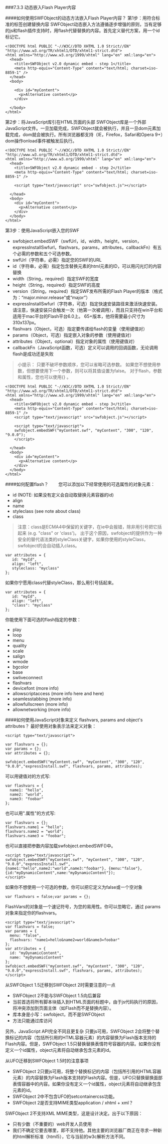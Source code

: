 ###7.3.3 动态嵌入Flash Player内容

####如何使用SWFObject的动态方法嵌入Flash Player内容？
第1步：用符合标准的标签创建替换内容
SWFObject动态嵌入方法遵循逐步增强的原则，当有足够的js和flash插件支持时，用flash代替替换的内容。首先定义替代方案，用一个id标记它。



```
<!DOCTYPE html PUBLIC "-//W3C//DTD XHTML 1.0 Strict//EN" "http://www.w3.org/TR/xhtml1/DTD/xhtml1-strict.dtd">  
<html xmlns="http://www.w3.org/1999/xhtml" lang="en" xml:lang="en">  
  <head>  
    <title>SWFObject v2.0 dynamic embed - step 1</title>  
    <meta http-equiv="Content-Type" content="text/html; charset=iso-8859-1" />  
  </head>  
  <body>  
  
    <div id="myContent">  
      <p>Alternative content</p>  
    </div>  
  
  </body>  
</html>  
```


第2步：将JavaScript库引在HTML页面的头部
SWFObject库是一个外部JavaScript文件。一旦加载完成，SWFObject就会被执行，并且一旦dom元素加载完成，dom就会被执行。所有浏览器都支持（IE，Firefox，Safari和Opera 9+）dom操作onload事件被触发后执行。


```
<!DOCTYPE html PUBLIC "-//W3C//DTD XHTML 1.0 Strict//EN" "http://www.w3.org/TR/xhtml1/DTD/xhtml1-strict.dtd">  
<html xmlns="http://www.w3.org/1999/xhtml" lang="en" xml:lang="en">  
  <head>  
    <title>SWFObject v2.0 dynamic embed - step 2</title>  
    <meta http-equiv="Content-Type" content="text/html; charset=iso-8859-1" />  
  
    <script type="text/javascript" src="swfobject.js"></script>  
  
  </head>  
  <body>  
    <div id="myContent">  
      <p>Alternative content</p>  
    </div>  
  </body>  
</html>  
```



第3步：使用JavaScript嵌入您的SWF
- swfobject.embedSWF（swfUrl，id，width，height，version，expressInstallSwfurl，flashvars，params，attributes，callbackFn）有五个必需的参数和五个可选参数。
- swfUrl（字符串，必需）指定您的SWF的URL
- id（字符串，必需）指定包含替换元素的html元素的ID，可以用闪光灯的内容替换
- width（String，required）指定SWF的宽度
- height（String，required）指定SWF的高度
- version（String，required）指定SWF发布所需的Flash Player的版本（格式为：“major.minor.release”或“major”）
- expressInstallSwfurl（字符串，可选）指定快速安装路径来激活快速安装。请注意，快速安装只会触发一次（他第一次被调用），而且只支持在win平台和适用于mac平台的Flash平台6.0上。 65+版本，他将需要最小尺寸为310x137px。
- flashvars（Object，可选）指定要传递给flash的变量（使用键值对）
- params（Object，可选）指定嵌入对象的参数（使用键值对）
- attributes（Object，optional）指定对象的属性（使用键值对）
- callbackFn（JavaScript函数，可选）定义可以调用的回调函数，无论调用flash是成功还是失败

>小提示：
只要不破坏参数顺序，您可以省略可选参数。 如果您不想使用参数，但想要使用下一个参数，则可以将其值设置为false。 对于flash，参数和属性，您也可以使用{} 。



```
<!DOCTYPE html PUBLIC "-//W3C//DTD XHTML 1.0 Strict//EN" "http://www.w3.org/TR/xhtml1/DTD/xhtml1-strict.dtd">  
<html xmlns="http://www.w3.org/1999/xhtml" lang="en" xml:lang="en">  
  <head>  
    <title>SWFObject v2.0 dynamic embed - step 3</title>  
    <meta http-equiv="Content-Type" content="text/html; charset=iso-8859-1" />  
    <script type="text/javascript" src="swfobject.js"></script>  
  
    <script type="text/javascript">  
    swfobject.embedSWF("myContent.swf", "myContent", "300", "120", "9.0.0");   
    </script>  
  
  </head>  
  <body>  
    <div id="myContent">  
      <p>Alternative content</p>  
    </div>  
  </body>  
</html>  
```



####如何配置flash？
　　您可以添加以下经常使用的可选属性的对象元素：
- id (NOTE: 如果没有定义会自动取替换元素容器的id)
- align
- name
- styleclass (see note about class)
- class

>注意：class是ECMA4中保留的关键字，在ie中会报错，除非用引号把它括起来 (e.g. "class" or 'class')。 出于这个原因，swfobject的提供作为一种安全的替代语法类的styleClass关键字，如果你使用的styleClass，swfobject的会自动插入class。



```
var attributes = {
   id: "myId",
   align: "left",
   styleclass: "myclass"
};
```


如果你宁愿用class代替styleClass，那么用引号括起来。


```
var attributes = {
   id: "myId",
   align: "left",
   "class": "myclass"
};
```


你能使用下面可选的flash指定的参数：
- play
- loop
- menu
- quality
- scale
- salign
- wmode
- bgcolor
- base
- swliveconnect
- flashvars
- devicefont (more info)
- allowscriptaccess (more info here and here)
- seamlesstabbing (more info)
- allowfullscreen (more info)
- allownetworking (more info)

####如何使用JavaScript对象来定义 flashvars, params and object's attributes？
最好使用对象表示法来定义对象：


```
<script type="text/javascript">

var flashvars = {};
var params = {};
var attributes = {};

swfobject.embedSWF("myContent.swf", "myContent", "300", "120", "9.0.0","expressInstall.swf", flashvars, params, attributes);

```


</script>
可以用键值对的方式写:


```
var flashvars = {
  name1: "hello",
  name2: "world",
  name3: "foobar"
};
```


也可以用".属性"的方式写:


```
var flashvars = {};
flashvars.name1 = "hello";
flashvars.name2 = "world";
flashvars.name3 = "foobar";
```


也可以直接把参数内容加载swfobject.embedSWF()中。


```
<script type="text/javascript">
swfobject.embedSWF("myContent.swf", "myContent", "300", "120", "9.0.0","expressInstall.swf", {name1:"hello",name2:"world",name3:"foobar"}, {menu:"false"}, {id:"myDynamicContent",name:"myDynamicContent"});
</script>
```


如果你不想使用一个可选的参数，你可以把它定义为false或一个空对象 


```
var flashvars = false;var params = {};
```


FlashVars的对象是一个速记符号，为您的易用性。你可以忽略它，通过 params对象来指定你的flashvars。


```
<script type="text/javascript">
var flashvars = false;
var params = {
  menu: "false",
  flashvars: "name1=hello&name2=world&name3=foobar"
};
var attributes = {
  id: "myDynamicContent",
  name: "myDynamicContent"
};
swfobject.embedSWF("myContent.swf", "myContent", "300", "120", "9.0.0","expressInstall.swf", flashvars, params, attributes);
</script>
```


从SWFObject 1.5迁移到SWFObject 2时需要注意的一点
- SWFObject 2不能与SWFObject 1.5向后兼容
- 当前首选将所有脚本块插入到HTML页面的标题中，由于js代码执行的原因，将冲突添加到页面主体（如Flash而不是替换内容）。
- 库本身是小写：swfobject，而不是SWFObject
- 方法只能通过库访问

另外，JavaScript API完全不同且更复杂
只要js可用，SWFObject 2会将整个替换标记的内容（包括所引用的HTML容器元素）的内容替换为Flash版本支持的Flash内容。但是，SWFObject 1.5只替换替换表情符号容器的内容。如果你没有定义一个id属性，object元素将自动继承包含元素的id。

从UFO迁移到SWFObject 1.5时的注意事项
- SWFObject 2只要js可用，将整个替换标记的内容（包括所引用的HTML容器元素）的内容替换为Flash版本支持的Flash内容。但是，UFO只替换替换面部表情容器中的内容。如果你没有定义一个id属性，object元素将自动继承包含元素的id。
- SWFObject 2中不包含UFO的setcontainercss功能。
- SWFObject 2是否支持MIME类型application / xhtml + xml？

SWFObject 2不支持XML MIME类型，这是设计决定。出于以下原因：
- 只有少数（不重要的）web开发人员使用
- 我们不确定它要去哪里，即不支持他。其他主要的浏览器厂商正在寻求一种新的html解析标准（html5），它与当前的w3c解析方法不同。
